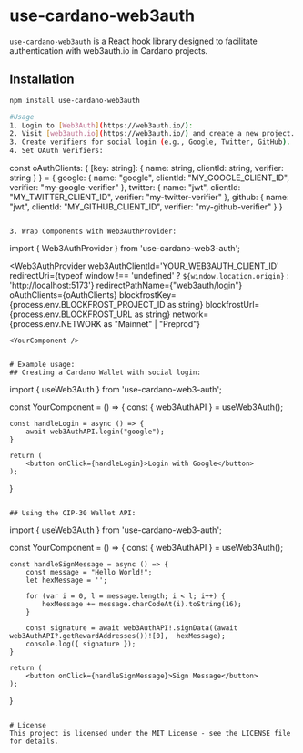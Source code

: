 # use-cardano-web3auth

`use-cardano-web3auth` is a React hook library designed to facilitate authentication with web3auth.io in Cardano projects.

## Installation

```bash
npm install use-cardano-web3auth

#Usage
1. Login to [Web3Auth](https://web3auth.io/):
2. Visit [web3auth.io](https://web3auth.io/) and create a new project.
3. Create verifiers for social login (e.g., Google, Twitter, GitHub).
4. Set OAuth Verifiers:

```
const oAuthClients: { [key: string]: { name: string, clientId: string, verifier: string } } = {
    google: {
      name: "google",
      clientId: "MY_GOOGLE_CLIENT_ID",
      verifier: "my-google-verifier"
    },
    twitter: {
      name: "jwt",
      clientId: "MY_TWITTER_CLIENT_ID",
      verifier: "my-twitter-verifier"
    },
    github: {
      name: "jwt",
      clientId: "MY_GITHUB_CLIENT_ID",
      verifier: "my-github-verifier"
    }
  }

```

3. Wrap Components with Web3AuthProvider:

```
import { Web3AuthProvider } from 'use-cardano-web3-auth';

<Web3AuthProvider
    web3AuthClientId='YOUR_WEB3AUTH_CLIENT_ID'
    redirectUri={typeof window !== 'undefined' ? `${window.location.origin}` : 'http://localhost:5173'}
    redirectPathName={"web3auth/login"}
    oAuthClients={oAuthClients}
    blockfrostKey={process.env.BLOCKFROST_PROJECT_ID as string}
    blockfrostUrl={process.env.BLOCKFROST_URL as string}
    network={process.env.NETWORK as "Mainnet" | "Preprod"}
>
    <YourComponent />
</Web3AuthProvider>

```

# Example usage:
## Creating a Cardano Wallet with social login:
```
import { useWeb3Auth } from 'use-cardano-web3-auth';

const YourComponent = () => {
    const { web3AuthAPI } = useWeb3Auth();

    const handleLogin = async () => {
        await web3AuthAPI.login("google");
    }

    return (
        <button onClick={handleLogin}>Login with Google</button>
    );
}

```

## Using the CIP-30 Wallet API:
```
import { useWeb3Auth } from 'use-cardano-web3-auth';

const YourComponent = () => {
    const { web3AuthAPI } = useWeb3Auth();

    const handleSignMessage = async () => {
        const message = "Hello World!";
        let hexMessage = '';

        for (var i = 0, l = message.length; i < l; i++) {
            hexMessage += message.charCodeAt(i).toString(16);
        }

        const signature = await web3AuthAPI!.signData((await web3AuthAPI?.getRewardAddresses())![0],  hexMessage);
        console.log({ signature });
    }

    return (
        <button onClick={handleSignMessage}>Sign Message</button>
    );
}

```

# License
This project is licensed under the MIT License - see the LICENSE file for details.